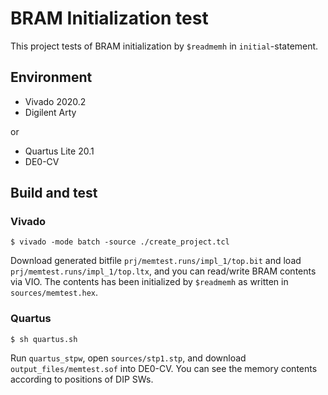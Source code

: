 # BRAM Initialization test

This project tests of BRAM initialization by `$readmemh` in `initial`-statement.

## Environment

- Vivado 2020.2
- Digilent Arty

or

- Quartus Lite 20.1
- DE0-CV

## Build and test

### Vivado

```
$ vivado -mode batch -source ./create_project.tcl
```

Download generated bitfile `prj/memtest.runs/impl_1/top.bit` and load `prj/memtest.runs/impl_1/top.ltx`, and you can read/write BRAM contents via VIO. The contents has been initialized by `$readmemh` as written in `sources/memtest.hex`.

### Quartus

```
$ sh quartus.sh
```

Run `quartus_stpw`, open `sources/stp1.stp`, and download `output_files/memtest.sof` into DE0-CV. You can see the memory contents according to positions of DIP SWs.

